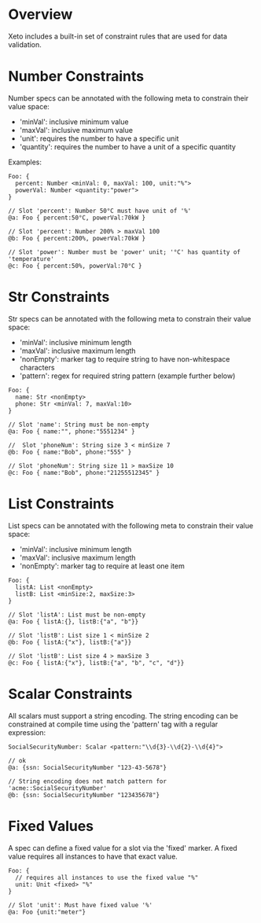 # Overview

Xeto includes a built-in set of constraint rules that are used
for data validation.

# Number Constraints

Number specs can be annotated with the following meta to constrain
their value space:

  - 'minVal': inclusive minimum value
  - 'maxVal': inclusive maximum value
  - 'unit': requires the number to have a specific unit
  - 'quantity': requires the number to have a unit of a specific quantity

Examples:

``` xeto
Foo: {
  percent: Number <minVal: 0, maxVal: 100, unit:"%">
  powerVal: Number <quantity:"power">
}

// Slot 'percent': Number 50°C must have unit of '%'
@a: Foo { percent:50°C, powerVal:70kW }

// Slot 'percent': Number 200% > maxVal 100
@b: Foo { percent:200%, powerVal:70kW }

// Slot 'power': Number must be 'power' unit; '°C' has quantity of 'temperature'
@c: Foo { percent:50%, powerVal:70°C }
```

# Str Constraints

Str specs can be annotated with the following meta to constrain
their value space:

  - 'minVal': inclusive minimum length
  - 'maxVal': inclusive maximum length
  - 'nonEmpty': marker tag to require string to have non-whitespace characters
  - 'pattern': regex for required string pattern (example further below)

``` xeto
Foo: {
  name: Str <nonEmpty>
  phone: Str <minVal: 7, maxVal:10>
}

// Slot 'name': String must be non-empty
@a: Foo { name:"", phone:"5551234" }

//  Slot 'phoneNum': String size 3 < minSize 7
@b: Foo { name:"Bob", phone:"555" }

// Slot 'phoneNum': String size 11 > maxSize 10
@c: Foo { name:"Bob", phone:"21255512345" }
```

# List Constraints

List specs can be annotated with the following meta to constrain
their value space:

  - 'minVal': inclusive minimum length
  - 'maxVal': inclusive maximum length
  - 'nonEmpty': marker tag to require at least one item

``` xeto
Foo: {
  listA: List <nonEmpty>
  listB: List <minSize:2, maxSize:3>
}

// Slot 'listA': List must be non-empty
@a: Foo { listA:{}, listB:{"a", "b"}}

// Slot 'listB': List size 1 < minSize 2
@b: Foo { listA:{"x"}, listB:{"a"}}

// Slot 'listB': List size 4 > maxSize 3
@c: Foo { listA:{"x"}, listB:{"a", "b", "c", "d"}}
```

# Scalar Constraints

All scalars must support a string encoding.  The string encoding can
be constrained at compile time using the 'pattern' tag with a regular
expression:

```xeto
SocialSecurityNumber: Scalar <pattern:"\\d{3}-\\d{2}-\\d{4}">

// ok
@a: {ssn: SocialSecurityNumber "123-43-5678"}

// String encoding does not match pattern for 'acme::SocialSecurityNumber'
@b: {ssn: SocialSecurityNumber "123435678"}
```

# Fixed Values

A spec can define a fixed value for a slot via the 'fixed' marker.
A fixed value requires all instances to have that exact value.

``` xeto
Foo: {
  // requires all instances to use the fixed value "%"
  unit: Unit <fixed> "%"
}

// Slot 'unit': Must have fixed value '%'
@a: Foo {unit:"meter"}
```